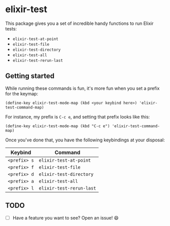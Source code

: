 # elixir-test

This package gives you a set of incredible handy functions to run Elixir tests:

- `elixir-test-at-point`
- `elixir-test-file`
- `elixir-test-directory`
- `elixir-test-all`
- `elixir-test-rerun-last`

## Getting started

While running these commands is fun, it's more fun when you set a prefix for the keymap:

```
(define-key elixir-test-mode-map (kbd <your keybind here>) 'elixir-test-command-map)
```

For instance, my prefix is `C-c e`, and setting that prefix looks like this:

```
(define-key elixir-test-mode-map (kbd "C-c e") 'elixir-test-command-map)
```

Once you've done that, you have the following keybindings at your disposal:

| Keybind      | Command                  |
|--------------|--------------------------|
| `<prefix> s` | `elixir-test-at-point`   |
| `<prefix> f` | `elixir-test-file`       |
| `<prefix> d` | `elixir-test-directory`  |
| `<prefix> a` | `elixir-test-all`        |
| `<prefix> l` | `elixir-test-rerun-last` |

## TODO

- [ ] Have a feature you want to see? Open an issue! :smile:
